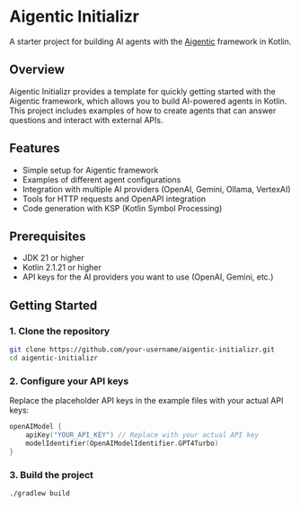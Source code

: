 # Aigentic Initializr

A starter project for building AI agents with the [Aigentic](https://github.com/flock-community/aigentic) framework in Kotlin.

## Overview

Aigentic Initializr provides a template for quickly getting started with the Aigentic framework, which allows you to build AI-powered agents in Kotlin. This project includes examples of how to create agents that can answer questions and interact with external APIs.

## Features

- Simple setup for Aigentic framework
- Examples of different agent configurations
- Integration with multiple AI providers (OpenAI, Gemini, Ollama, VertexAI)
- Tools for HTTP requests and OpenAPI integration
- Code generation with KSP (Kotlin Symbol Processing)

## Prerequisites

- JDK 21 or higher
- Kotlin 2.1.21 or higher
- API keys for the AI providers you want to use (OpenAI, Gemini, etc.)

## Getting Started

### 1. Clone the repository

```bash
git clone https://github.com/your-username/aigentic-initializr.git
cd aigentic-initializr
```

### 2. Configure your API keys

Replace the placeholder API keys in the example files with your actual API keys:

```kotlin
openAIModel {
    apiKey("YOUR_API_KEY") // Replace with your actual API key
    modelIdentifier(OpenAIModelIdentifier.GPT4Turbo)
}
```

### 3. Build the project

```bash
./gradlew build
```
